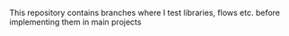 This repository contains branches where I test libraries, flows etc. before implementing them in main projects
